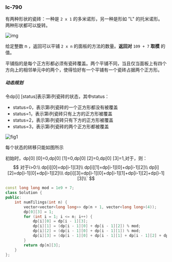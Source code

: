 ### lc-790

有两种形状的瓷砖：一种是 `2 x 1` 的多米诺形，另一种是形如 "L" 的托米诺形。两种形状都可以旋转。

![img](https://assets.leetcode.com/uploads/2021/07/15/lc-domino.jpg)

给定整数 n ，返回可以平铺 `2 x n` 的面板的方法的数量。**返回对** `109 + 7` **取模** 的值。

平铺指的是每个正方形都必须有瓷砖覆盖。两个平铺不同，当且仅当面板上有四个方向上的相邻单元中的两个，使得恰好有一个平铺有一个瓷砖占据两个正方形。



##### 动态规划

令dp[i] [status]表示第i列瓷砖的状态，其中status：

- status=0，表示第i列瓷砖的一个正方形都没有被覆盖
- status=1，表示第i列瓷砖只有上方的正方形被覆盖
- status=2，表示第i列瓷砖只有下方的正方形被覆盖
- status=3，表示第i列瓷砖的两个正方形都被覆盖

![fig1](https://assets.leetcode-cn.com/solution-static/790/1.png)

每个状态的转移只能如图所示

初始时，dp[0] [0]=0,dp[0] [1]=0,dp[0] [2]=0,dp[0] [3]=1,对于，则：
$$
对于i>0:\\
dp[i][0]=dp[i-1][3]\\
dp[i][1]=dp[i-1][0]+dp[i-1][2]\\
dp[i][2]=dp[i-1][0]+dp[i-1][2]\\\
dp[i][3]=dp[i-1][0]+dp[i-1][1]+dp[i-1][2]+dp[i-1][3]\\`
$$

```c++
const long long mod = 1e9 + 7;
class Solution {
public:
    int numTilings(int n) {
        vector<vector<long long>> dp(n + 1, vector<long long>(4));
        dp[0][3] = 1;
        for (int i = 1; i <= n; i++) {
            dp[i][0] = dp[i - 1][3];
            dp[i][1] = (dp[i - 1][0] + dp[i - 1][2]) % mod;
            dp[i][2] = (dp[i - 1][0] + dp[i - 1][1]) % mod;
            dp[i][3] = (dp[i - 1][0] + dp[i - 1][1] + dp[i - 1][2] + dp[i - 1][3]) % mod;
        }
        return dp[n][3];
    }
};


```

